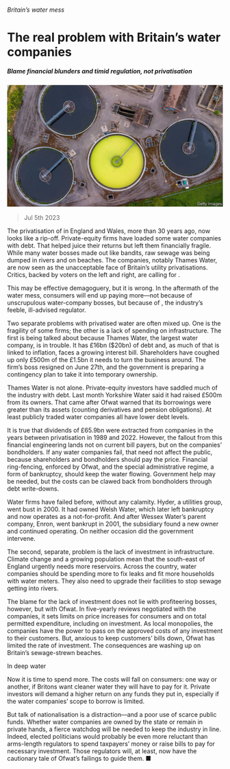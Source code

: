 ###### Britain’s water mess

# The real problem with Britain’s water companies 

##### Blame financial blunders and timid regulation, not privatisation 

![image](images/20230708_LDP502.jpg) 

> Jul 5th 2023 

The privatisation of  in England and Wales, more than 30 years ago, now looks like a rip-off. Private-equity firms have loaded some water companies with debt. That helped juice their returns but left them financially fragile. While many water bosses made out like bandits, raw sewage was being dumped in rivers and on beaches. The companies, notably Thames Water, are now seen as the unacceptable face of Britain’s utility privatisations. Critics, backed by voters on the left and right, are calling for .

This may be effective demagoguery, but it is wrong. In the aftermath of the water mess, consumers will end up paying more—not because of unscrupulous water-company bosses, but because of , the industry’s feeble, ill-advised regulator. 

Two separate problems with privatised water are often mixed up. One is the fragility of some firms; the other is a lack of spending on infrastructure. The first is being talked about because Thames Water, the largest water company, is in trouble. It has £16bn ($20bn) of debt and, as much of that is linked to inflation, faces a growing interest bill. Shareholders have coughed up only £500m of the £1.5bn it needs to turn the business around. The firm’s boss resigned on June 27th, and the government is preparing a contingency plan to take it into temporary ownership. 

Thames Water is not alone. Private-equity investors have saddled much of the industry with debt. Last month Yorkshire Water said it had raised £500m from its owners. That came after Ofwat warned that its borrowings were greater than its assets (counting derivatives and pension obligations). At least publicly traded water companies all have lower debt levels. 

It is true that dividends of £65.9bn were extracted from companies in the years between privatisation in 1989 and 2022. However, the fallout from this financial engineering lands not on current bill payers, but on the companies’ bondholders. If any water companies fail, that need not affect the public, because shareholders and bondholders should pay the price. Financial ring-fencing, enforced by Ofwat, and the special administrative regime, a form of bankruptcy, should keep the water flowing. Government help may be needed, but the costs can be clawed back from bondholders through debt write-downs. 

Water firms have failed before, without any calamity. Hyder, a utilities group, went bust in 2000. It had owned Welsh Water, which later left bankruptcy and now operates as a not-for-profit. And after Wessex Water’s parent company, Enron, went bankrupt in 2001, the subsidiary found a new owner and continued operating. On neither occasion did the government intervene. 

The second, separate, problem is the lack of investment in infrastructure. Climate change and a growing population mean that the south-east of England urgently needs more reservoirs. Across the country, water companies should be spending more to fix leaks and fit more households with water meters. They also need to upgrade their facilities to stop sewage getting into rivers.

The blame for the lack of investment does not lie with profiteering bosses, however, but with Ofwat. In five-yearly reviews negotiated with the companies, it sets limits on price increases for consumers and on total permitted expenditure, including on investment. As local monopolies, the companies have the power to pass on the approved costs of any investment to their customers. But, anxious to keep customers’ bills down, Ofwat has limited the rate of investment. The consequences are washing up on Britain’s sewage-strewn beaches.

In deep water

Now it is time to spend more. The costs will fall on consumers: one way or another, if Britons want cleaner water they will have to pay for it. Private investors will demand a higher return on any funds they put in, especially if the water companies’ scope to borrow is limited. 

But talk of nationalisation is a distraction—and a poor use of scarce public funds. Whether water companies are owned by the state or remain in private hands, a fierce watchdog will be needed to keep the industry in line. Indeed, elected politicians would probably be even more reluctant than arms-length regulators to spend taxpayers’ money or raise bills to pay for necessary investment. Those regulators will, at least, now have the cautionary tale of Ofwat’s failings to guide them. ■

